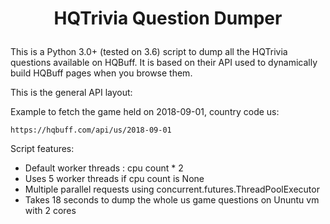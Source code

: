 <h1><p align="center">HQTrivia Question Dumper</p></h1>

This is a Python 3.0+ (tested on 3.6) script to dump all the HQTrivia questions available on HQBuff. It is based on their API used to dynamically build HQBuff pages when you browse them.

This is the general API layout:
[](https://mermaidjs.github.io/mermaid-live-editor/#/view/eyJjb2RlIjoiZ3JhcGggVERcbkFbaHR0cHM6Ly9ocWJ1ZmYuY29tL2FwaV0gLS0-Q3tjb3VudHJ5IGNvZGV9XG5DIC0tPnwvdXN8IER7ZW5kcG9pbnR9XG5DIC0tPnwvZGV8IER7ZW5kcG9pbnR9XG5DIC0tPnwvdWt8IER7ZW5kcG9pbnR9XG5DIC0tPnwvYXV8IER7ZW5kcG9pbnR9XG5EIC0tPnwveXl5eS1tbS1kZHwgR0VUXG5EIC0tPnwvaGlnaGVzdC1wYXlvdXRzfCBHRVRcbkQgLS0-fC91cGNvbWluZ3wgR0VUXG5cbiIsIm1lcm1haWQiOnsidGhlbWUiOiJkZWZhdWx0In19)

Example to fetch the game held on 2018-09-01, country code us:

    https://hqbuff.com/api/us/2018-09-01


Script features:

 - Default worker threads : cpu count * 2
 - Uses 5 worker threads if cpu count is None
 - Multiple parallel requests using concurrent.futures.ThreadPoolExecutor
 - Takes 18 seconds to dump the whole us game questions on Ununtu vm with 2 cores

